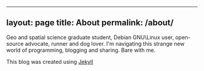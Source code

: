    ---
   layout: page
   title: About
   permalink: /about/
   ---
Geo and spatial science graduate student, Debian GNU\Linux user,
open-source advocate, runner and dog lover. I'm navigating this strange new
world of programming, blogging and sharing. Bare with me. 

This blog was created using [Jekyll](https://github.com/jekyll/jekyll)
